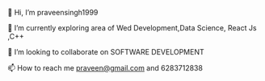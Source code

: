 👋 Hi, I’m praveensingh1999

🌱 I’m currently exploring area of Wed Development,Data Science, React Js ,C++ 

💞️ I’m looking to collaborate on SOFTWARE DEVELOPMENT

📫 How to reach me praveen@gmail.com and 6283712838
